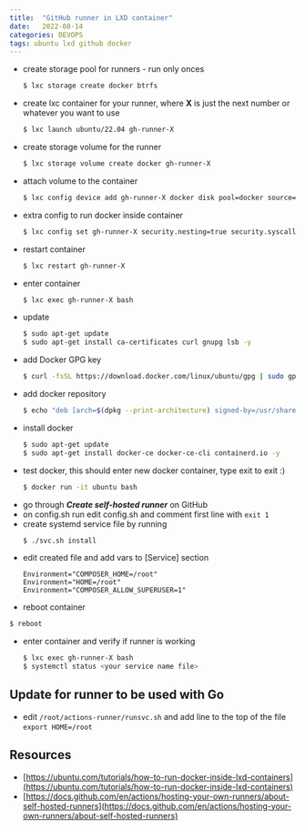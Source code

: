 ```yaml
---
title:  "GitHub runner in LXD container"
date:   2022-08-14
categories: DEVOPS
tags: ubuntu lxd github docker
---
```


* create storage pool for runners - run only onces
  ```bash
  $ lxc storage create docker btrfs
  ```
* create lxc container for your runner, where **X** is just the next number or whatever you want to use
  ```bash
  $ lxc launch ubuntu/22.04 gh-runner-X 
  ```
* create storage volume for the runner
  ```bash
  $ lxc storage volume create docker gh-runner-X
  ```
* attach volume to the container
  ```bash
  $ lxc config device add gh-runner-X docker disk pool=docker source=gh-runner-X path=/var/lib/docker
  ```
* extra config to run docker inside container
  ```bash
  $ lxc config set gh-runner-X security.nesting=true security.syscalls.intercept.mknod=true security.syscalls.intercept.setxattr=true
  ```
* restart container
  ```bash
  $ lxc restart gh-runner-X
  ```
* enter container
  ```bash
  $ lxc exec gh-runner-X bash
  ```
* update
  ```bash
  $ sudo apt-get update
  $ sudo apt-get install ca-certificates curl gnupg lsb -y
  ```
* add Docker GPG key
  ```bash
  $ curl -fsSL https://download.docker.com/linux/ubuntu/gpg | sudo gpg --dearmor -o /usr/share/keyrings/docker-archive-keyring.gpg
  ```
* add docker repository
  ```bash
  $ echo "deb [arch=$(dpkg --print-architecture) signed-by=/usr/share/keyrings/docker-archive-keyring.gpg] https://download.docker.com/linux/ubuntu $(lsb_release -cs) stable" | sudo tee /etc/apt/sources.list.d/docker.list > /dev/null 
  ```
* install docker 
  ```bash
  $ sudo apt-get update
  $ sudo apt-get install docker-ce docker-ce-cli containerd.io -y
  ```
* test docker, this should enter new docker container,  type exit to exit :)
  ```bash
  $ docker run -it ubuntu bash
  ```
* go through **_Create self-hosted runner_** on GitHub
* on config.sh run edit config.sh and comment first line with `exit 1`
* create systemd service file by running
  ```bash
  $ ./svc.sh install
  ```
* edit created file and add vars to [Service] section
  ```
  Environment="COMPOSER_HOME=/root"
  Environment="HOME=/root"
  Environment="COMPOSER_ALLOW_SUPERUSER=1"
  ```
* reboot container
```bash
$ reboot
```
* enter container and verify if runner is working
  ```bash
  $ lxc exec gh-runner-X bash
  $ systemctl status <your service name file> 
  ```  

## Update for runner to be used with Go
* edit `/root/actions-runner/runsvc.sh` and add line to the top of the file `export HOME=/root`


## Resources
* [https://ubuntu.com/tutorials/how-to-run-docker-inside-lxd-containers](https://ubuntu.com/tutorials/how-to-run-docker-inside-lxd-containers)
* [https://docs.github.com/en/actions/hosting-your-own-runners/about-self-hosted-runners](https://docs.github.com/en/actions/hosting-your-own-runners/about-self-hosted-runners)
